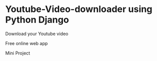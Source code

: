 # Youtube-Video-downloader using Python Django
Download your Youtube video

Free online web app

Mini Project
